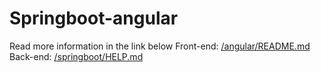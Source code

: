# Springboot-angular
Read more information in the link below
Front-end: <a href="angular/README.md">/angular/README.md</a><br>
Back-end: <a href="/springboot/HELP.md">/springboot/HELP.md</a>
